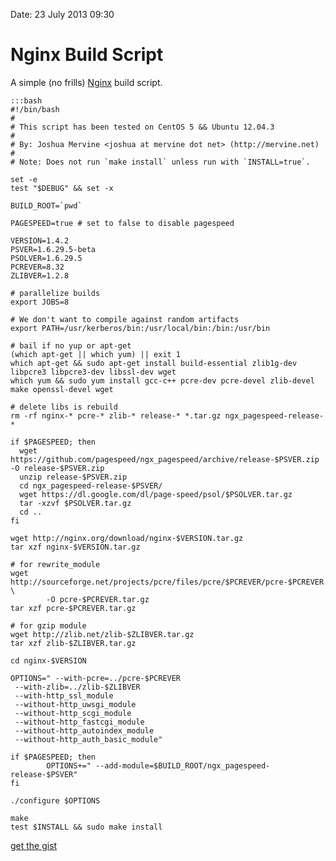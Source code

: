 Date: 23 July 2013 09:30

# Nginx Build Script

A simple (no frills) [Nginx](/nginx) build script.

    :::bash
    #!/bin/bash
    #
    # This script has been tested on CentOS 5 && Ubuntu 12.04.3
    #
    # By: Joshua Mervine <joshua at mervine dot net> (http://mervine.net)
    #
    # Note: Does not run `make install` unless run with `INSTALL=true`.

    set -e
    test "$DEBUG" && set -x

    BUILD_ROOT=`pwd`

    PAGESPEED=true # set to false to disable pagespeed

    VERSION=1.4.2
    PSVER=1.6.29.5-beta
    PSOLVER=1.6.29.5
    PCREVER=8.32
    ZLIBVER=1.2.8

    # parallelize builds
    export JOBS=8

    # We don't want to compile against random artifacts
    export PATH=/usr/kerberos/bin:/usr/local/bin:/bin:/usr/bin

    # bail if no yup or apt-get
    (which apt-get || which yum) || exit 1
    which apt-get && sudo apt-get install build-essential zlib1g-dev libpcre3 libpcre3-dev libssl-dev wget
    which yum && sudo yum install gcc-c++ pcre-dev pcre-devel zlib-devel make openssl-devel wget

    # delete libs is rebuild
    rm -rf nginx-* pcre-* zlib-* release-* *.tar.gz ngx_pagespeed-release-*

    if $PAGESPEED; then
      wget https://github.com/pagespeed/ngx_pagespeed/archive/release-$PSVER.zip -O release-$PSVER.zip
      unzip release-$PSVER.zip
      cd ngx_pagespeed-release-$PSVER/
      wget https://dl.google.com/dl/page-speed/psol/$PSOLVER.tar.gz
      tar -xzvf $PSOLVER.tar.gz
      cd ..
    fi

    wget http://nginx.org/download/nginx-$VERSION.tar.gz
    tar xzf nginx-$VERSION.tar.gz

    # for rewrite_module
    wget http://sourceforge.net/projects/pcre/files/pcre/$PCREVER/pcre-$PCREVER.tar.gz/download \
            -O pcre-$PCREVER.tar.gz
    tar xzf pcre-$PCREVER.tar.gz

    # for gzip module
    wget http://zlib.net/zlib-$ZLIBVER.tar.gz
    tar xzf zlib-$ZLIBVER.tar.gz

    cd nginx-$VERSION

    OPTIONS=" --with-pcre=../pcre-$PCREVER
     --with-zlib=../zlib-$ZLIBVER
     --with-http_ssl_module
     --without-http_uwsgi_module
     --without-http_scgi_module
     --without-http_fastcgi_module
     --without-http_autoindex_module
     --without-http_auth_basic_module"

    if $PAGESPEED; then
            OPTIONS+=" --add-module=$BUILD_ROOT/ngx_pagespeed-release-$PSVER"
    fi

    ./configure $OPTIONS

    make
    test $INSTALL && sudo make install

[get the gist](https://gist.github.com/jmervine/6063910)
